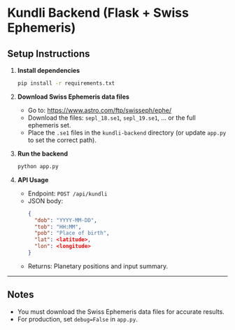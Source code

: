 # Kundli Backend (Flask + Swiss Ephemeris)

## Setup Instructions

1. **Install dependencies**
   ```sh
   pip install -r requirements.txt
   ```

2. **Download Swiss Ephemeris data files**
   - Go to: https://www.astro.com/ftp/swisseph/ephe/
   - Download the files: `sepl_18.se1`, `sepl_19.se1`, ... or the full ephemeris set.
   - Place the `.se1` files in the `kundli-backend` directory (or update `app.py` to set the correct path).

3. **Run the backend**
   ```sh
   python app.py
   ```

4. **API Usage**
   - Endpoint: `POST /api/kundli`
   - JSON body:
     ```json
     {
       "dob": "YYYY-MM-DD",
       "tob": "HH:MM",
       "pob": "Place of birth",
       "lat": <latitude>,
       "lon": <longitude>
     }
     ```
   - Returns: Planetary positions and input summary.

---

## Notes
- You must download the Swiss Ephemeris data files for accurate results.
- For production, set `debug=False` in `app.py`.
